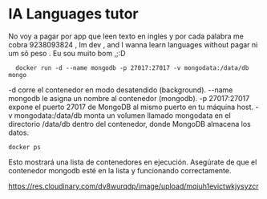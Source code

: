 # IA Languages tutor 

No voy a pagar por app que leen texto en ingles y por cada 
palabra me cobra 9238093824 , Im dev , and I wanna learn languages
without pagar ni um sô peso . Eu sou muito bom ,;:D

```
  docker run -d --name mongodb -p 27017:27017 -v mongodata:/data/db mongo
```

-d corre el contenedor en modo desatendido (background).
--name mongodb le asigna un nombre al contenedor (mongodb).
-p 27017:27017 expone el puerto 27017 de MongoDB al mismo puerto en tu máquina host.
-v mongodata:/data/db monta un volumen llamado mongodata en el directorio /data/db dentro del contenedor, donde MongoDB almacena los datos.

```
docker ps
```

Esto mostrará una lista de contenedores en ejecución. Asegúrate de que el contenedor mongodb esté en la lista y funcionando correctamente.


https://res.cloudinary.com/dv8wurqdp/image/upload/mqiuh1evictwkjysyzcr
